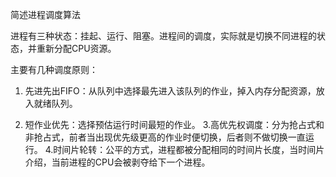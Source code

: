 简述进程调度算法

进程有三种状态：挂起、运行、阻塞。进程间的调度，实际就是切换不同进程的状态，并重新分配CPU资源。

主要有几种调度原则：

1. 先进先出FIFO：从队列中选择最先进入该队列的作业，掉入内存分配资源，放入就绪队列。

2. 短作业优先：选择预估运行时间最短的作业。
3.高优先权调度：分为抢占式和非抢占式，前者当出现优先级更高的作业时便切换，后者则不做切换一直运行。
4.时间片轮转：公平的方式，进程都被分配相同的时间片长度，当时间片介绍，当前进程的CPU会被剥夺给下一个进程。
